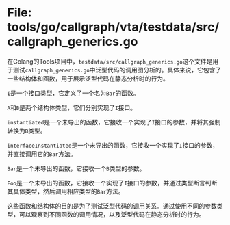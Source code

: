 # File: tools/go/callgraph/vta/testdata/src/callgraph_generics.go

在Golang的Tools项目中，`testdata/src/callgraph_generics.go`这个文件是用于测试`callgraph_generics.go`中泛型代码的调用图分析的。具体来说，它包含了一些结构体和函数，用于展示泛型代码在静态分析时的行为。

`I`是一个接口类型，它定义了一个名为`Bar`的函数。

`A`和`B`是两个结构体类型，它们分别实现了`I`接口。

`instantiated`是一个未导出的函数，它接收一个实现了`I`接口的参数，并将其强制转换为`B`类型。

`interfaceInstantiated`是一个未导出的函数，它接收一个实现了`I`接口的参数，并直接调用它的`Bar`方法。

`Bar`是一个未导出的函数，它接收一个`B`类型的参数。

`Foo`是一个未导出的函数，它接收一个实现了`I`接口的参数，并通过类型断言判断其具体类型，然后调用相应类型的`Bar`方法。

这些函数和结构体的目的是为了测试泛型代码的调用关系。通过使用不同的参数类型，可以观察到不同函数的调用情况，以及泛型代码在静态分析时的行为。

